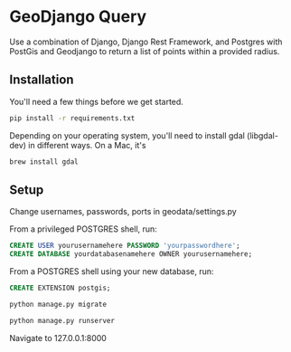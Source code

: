 # GeoDjango Query

Use a combination of Django, Django Rest Framework, and Postgres with PostGis and Geodjango to return a list of points within a provided radius.

## Installation

You'll need a few things before we get started.

```bash
pip install -r requirements.txt
```

Depending on your operating system, you'll need to install gdal (libgdal-dev) in different ways. On a Mac, it's

```bash
brew install gdal
```

## Setup

Change usernames, passwords, ports in geodata/settings.py

From a privileged POSTGRES shell, run:

```sql
CREATE USER yourusernamehere PASSWORD 'yourpasswordhere';
CREATE DATABASE yourdatabasenamehere OWNER yourusernamehere;
```

From a POSTGRES shell using your new database, run:

```sql
CREATE EXTENSION postgis;
```

```bash
python manage.py migrate
```

```bash
python manage.py runserver
```

Navigate to 127.0.0.1:8000
